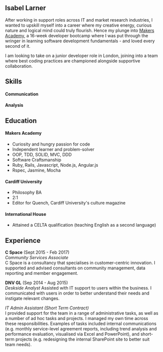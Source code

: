 ## Isabel Larner

After working in support roles across IT and market research industries, I wanted to upskill myself into a career where my creative energy, curious nature and logical mind could truly flourish. Hence my plunge into [Makers Academy](http://www.makersacademy.com/), a 16-week developer bootcamp where I was put through the wringer in learning software development fundamentals - and loved every second of it.

I am looking to take on a junior developer role in London, joining into a team where best coding practices are championed alongside supportive collaboration.

## Skills

#### Communication



#### Analysis



## Education

#### Makers Academy 

- Curiosity and hungry passion for code
- Independent learner and problem-solver
- OOP, TDD, SOLID, MVC, DDD
- Software Craftsmanship
- Ruby, Rails, Javascript, Node.js, Angular.js
- Rspec, Jasmine, Mocha

#### Cardiff University 

- Philosophy BA
- 2:1
- Editor for Quench, Cardiff University's culture magazine

#### International House 

- Attained a CELTA qualification (teaching English as a second language)

## Experience

**C Space** (Sept 2015 - Feb 2017)   
*Community Services Associate*  
C Space is a consultancy that specialises in customer-centric innovation. I supported and advised consultants on community management, data reporting and member engagement. 

**DNV GL**  (Sep 2014 - Aug 2015)    
*Deskside Analyst*
Assisted with IT support to users within the business. I communicated with users in order to better understand their needs and instigate relevant changes.   

*IT Admin Assistant (Short Term Contract)*    
I provided support for the team in a range of administrative tasks, as well as a number of ad hoc tasks and projects. I managed my own time across these responsibilities. Examples of tasks included internal communications (e.g. monthly service-level agreement reports, including trend analysis and performance evaluation, visualised via Excel and PowerPoint), and short-term projects (e.g. redesigning the internal SharePoint site to better suit team needs).

